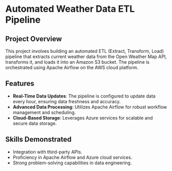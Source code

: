 # Automated Weather Data ETL Pipeline

## Project Overview
This project involves building an automated ETL (Extract, Transform, Load) pipeline that extracts current weather data from the Open Weather Map API, transforms it, and loads it into an Amazon S3 bucket. The pipeline is orchestrated using Apache Airflow on the AWS cloud platform.

## Features
- **Real-Time Data Updates**: The pipeline is configured to update data every hour, ensuring data freshness and accuracy.
- **Advanced Data Processing**: Utilizes Apache Airflow for robust workflow management and scheduling.
- **Cloud-Based Storage**: Leverages Azure  services for scalable and secure data storage.



## Skills Demonstrated
- Integration with third-party APIs.
- Proficiency in Apache Airflow and Azure cloud services.
- Strong problem-solving capabilities in data engineering.



